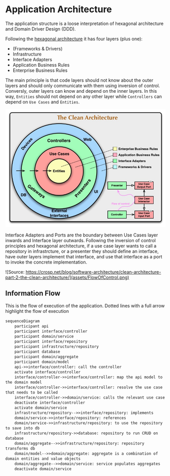 # Application Architecture

The application structure is a loose interpretation of hexagonal architecture and Domain Driver Design (DDD).

Following the [hexagonal architecture](https://blog.cleancoder.com/uncle-bob/2012/08/13/the-clean-architecture.html) it has four layers (plus one):


* (Frameworks & Drivers)
* Infrastructure
* Interface Adapters
* Application Business Rules
* Enterprise Business Rules

The main principle is that code layers should not know about the outer layers and should only communicate with them using inversion of control. Conversly, outer layers can know and depend on the inner layers. In this way, `Entities` should not depend on any other layer while `Controllers` can depend on `Use Cases` and `Entities`.

![The Clean Architecture layers](assets/CleanArchitecture.jpg)

Interface Adapters and Ports are the boundary between Use Cases layer inwards and Interface layer outwards. Following the inversion of control principles and hexagonal architecture, if a use case layer wants to call a repository in infrastrcture, or a presenter they should define an interface, have outer layers implement that interface, and use that interface as a port to invoke the concrete implementation.

![Source: https://crosp.net/blog/software-architecture/clean-architecture-part-2-the-clean-architecture/](assets/FlowOfControl.png)

## Information Flow
This is the flow of execution of the application. Dotted lines with a full arrow highlight the flow of execution

```mermaid
sequenceDiagram
    participant api
    participant interface/controller
    participant domain/service
    participant interface/repository
    participant infrastructure/repository
    participant database
    participant domain/aggregate
    participant domain/model
    api->>interface/controller: call the controller
    activate interface/controller
    interface/controller->>interface/controller: map the api model to the domain model
    interface/controller->>interface/controller: resolve the use case that needs to be called
    interface/controller->>domain/service: calls the relevant use case 
    deactivate interface/controller
    activate domain/service
    infrastructure/repository-->>interface/repository: implements
    domain/service->>interface/repository: references
    domain/service->>infrastructure/repository: to use the repository to save into db
    infrastructure/repository->>database: repository to run CRUD on database
    domain/aggregate-->>infrastructure/repository: repository transforms db 
    domain/model-->>domain/aggregate: aggregate is a combination of domain entities and value objects
    domain/aggregate-->>domain/service: service populates aggregates
    deactivate domain/service
```